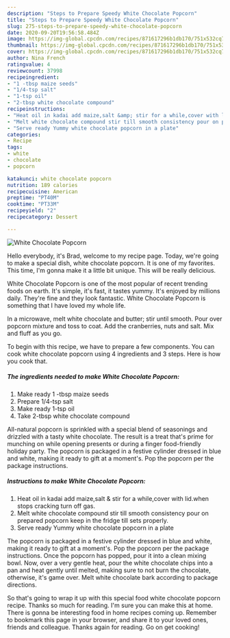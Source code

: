 ```yaml
---
description: "Steps to Prepare Speedy White Chocolate Popcorn"
title: "Steps to Prepare Speedy White Chocolate Popcorn"
slug: 275-steps-to-prepare-speedy-white-chocolate-popcorn
date: 2020-09-20T19:56:58.484Z
image: https://img-global.cpcdn.com/recipes/871617296b1db170/751x532cq70/white-chocolate-popcorn-recipe-main-photo.jpg
thumbnail: https://img-global.cpcdn.com/recipes/871617296b1db170/751x532cq70/white-chocolate-popcorn-recipe-main-photo.jpg
cover: https://img-global.cpcdn.com/recipes/871617296b1db170/751x532cq70/white-chocolate-popcorn-recipe-main-photo.jpg
author: Nina French
ratingvalue: 4
reviewcount: 37998
recipeingredient:
- "1 -tbsp maize seeds"
- "1/4-tsp salt"
- "1-tsp oil"
- "2-tbsp white chocolate compound"
recipeinstructions:
- "Heat oil in kadai add maize,salt &amp; stir for a while,cover with lid.when stops cracking turn off gas."
- "Melt white chocolate compound stir till smooth consistency pour on prepared popcorn keep in the fridge till sets properly."
- "Serve ready Yummy white chocolate popcorn in a plate"
categories:
- Recipe
tags:
- white
- chocolate
- popcorn

katakunci: white chocolate popcorn 
nutrition: 189 calories
recipecuisine: American
preptime: "PT40M"
cooktime: "PT33M"
recipeyield: "2"
recipecategory: Dessert

---
```



![White Chocolate Popcorn](https://img-global.cpcdn.com/recipes/871617296b1db170/751x532cq70/white-chocolate-popcorn-recipe-main-photo.jpg)

Hello everybody, it's Brad, welcome to my recipe page. Today, we're going to make a special dish, white chocolate popcorn. It is one of my favorites. This time, I'm gonna make it a little bit unique. This will be really delicious.

White Chocolate Popcorn is one of the most popular of recent trending foods on earth. It's simple, it's fast, it tastes yummy. It's enjoyed by millions daily. They're fine and they look fantastic. White Chocolate Popcorn is something that I have loved my whole life.

In a microwave, melt white chocolate and butter; stir until smooth. Pour over popcorn mixture and toss to coat. Add the cranberries, nuts and salt. Mix and fluff as you go.


To begin with this recipe, we have to prepare a few components. You can cook white chocolate popcorn using 4 ingredients and 3 steps. Here is how you cook that.

<!--inarticleads1-->

##### The ingredients needed to make White Chocolate Popcorn:

1. Make ready 1 -tbsp maize seeds
1. Prepare 1/4-tsp salt
1. Make ready 1-tsp oil
1. Take 2-tbsp white chocolate compound


All-natural popcorn is sprinkled with a special blend of seasonings and drizzled with a tasty white chocolate. The result is a treat that&#39;s prime for munching on while opening presents or during a finger food-friendly holiday party. The popcorn is packaged in a festive cylinder dressed in blue and white, making it ready to gift at a moment&#39;s. Pop the popcorn per the package instructions. 

<!--inarticleads2-->

##### Instructions to make White Chocolate Popcorn:

1. Heat oil in kadai add maize,salt &amp; stir for a while,cover with lid.when stops cracking turn off gas.
1. Melt white chocolate compound stir till smooth consistency pour on prepared popcorn keep in the fridge till sets properly.
1. Serve ready Yummy white chocolate popcorn in a plate


The popcorn is packaged in a festive cylinder dressed in blue and white, making it ready to gift at a moment&#39;s. Pop the popcorn per the package instructions. Once the popcorn has popped, pour it into a clean mixing bowl. Now, over a very gentle heat, pour the white chocolate chips into a pan and heat gently until melted, making sure to not burn the chocolate, otherwise, it&#39;s game over. Melt white chocolate bark according to package directions. 

So that's going to wrap it up with this special food white chocolate popcorn recipe. Thanks so much for reading. I'm sure you can make this at home. There is gonna be interesting food in home recipes coming up. Remember to bookmark this page in your browser, and share it to your loved ones, friends and colleague. Thanks again for reading. Go on get cooking!
